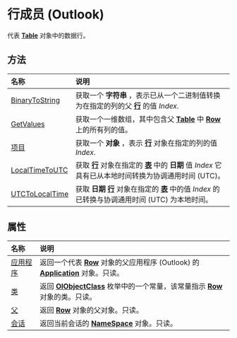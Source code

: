 
# 行成员 (Outlook)


代表  **[Table](0affaafd-93fe-227a-acee-e09a86cadc20.md)** 对象中的数据行。


## 方法



|**名称**|**说明**|
|:-----|:-----|
|[BinaryToString](2416a69f-f0a2-b9a6-6f55-688dcf702824.md)|获取一个 **字符串** ，表示已从一个二进制值转换为在指定的列的父 **[行](06db3fa4-1649-48bf-3b86-ffdf99a47305.md)** 的值 _Index_.|
|[GetValues](1f92e0ab-9ba8-9cc6-51e8-05cc145a93bf.md)|获取一个一维数组，其中包含父  **[Table](0affaafd-93fe-227a-acee-e09a86cadc20.md)** 中 **[Row](06db3fa4-1649-48bf-3b86-ffdf99a47305.md)** 上的所有列的值。|
|[项目](fa9a6b26-ddfe-f306-5f45-140756f398c9.md)|获取一个 **对象** ，表示 **[行](06db3fa4-1649-48bf-3b86-ffdf99a47305.md)** 对象在指定的列的值 _Index_.|
|[LocalTimeToUTC](10e24b21-8fd5-8740-b120-a49340cb9670.md)|获取 **[行](06db3fa4-1649-48bf-3b86-ffdf99a47305.md)** 对象在指定的 **[表](0affaafd-93fe-227a-acee-e09a86cadc20.md)** 中的 **日期** 值 _Index_ 它具有已从本地时间转换为协调通用时间 (UTC)。|
|[UTCToLocalTime](82685689-89af-4c49-1e6b-42e1ecd9d301.md)|获取 **日期** **[行](06db3fa4-1649-48bf-3b86-ffdf99a47305.md)** 对象在指定的 **[表](0affaafd-93fe-227a-acee-e09a86cadc20.md)** 中的值 _Index_ 的已转换与协调通用时间 (UTC) 为本地时间。|

## 属性



|**名称**|**说明**|
|:-----|:-----|
|[应用程序](f4a44df2-b431-c821-d697-778b9a899073.md)|返回一个代表  **[Row](06db3fa4-1649-48bf-3b86-ffdf99a47305.md)** 对象的父应用程序 (Outlook) 的 **[Application](797003e7-ecd1-eccb-eaaf-32d6ddde8348.md)** 对象。只读。|
|[类](5f01b168-7708-9b29-a6f2-8b4cedd75a20.md)|返回  **[OlObjectClass](33d724b3-df3c-2a7f-a80f-93b66d96f588.md)** 枚举中的一个常量，该常量指示 **[Row](06db3fa4-1649-48bf-3b86-ffdf99a47305.md)** 对象的类。只读。|
|[父](fd1ce056-66e8-76a0-a37d-3352829967cb.md)|返回  **[Row](06db3fa4-1649-48bf-3b86-ffdf99a47305.md)** 对象的父对象。只读。|
|[会话](a9773e62-0091-50b4-f64c-dab4217035cc.md)|返回当前会话的  **[NameSpace](f0dcaa19-07f5-5d42-a3bf-2e42b7885644.md)** 对象。只读。|
